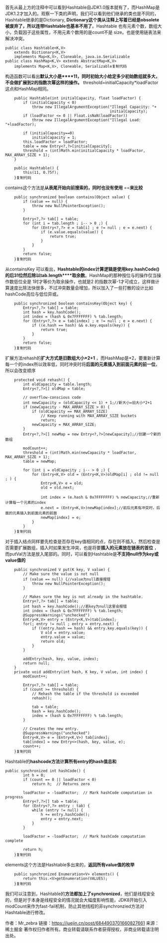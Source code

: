 首先从最上方的注释中可以看到Hashtable自JDK1.0版本就有了，而HashMap是JDK1.2才加入的。观察一下类的声明，我们可以看到他们继承的类也是不同的，Hashtable继承的是Dictionary, **Dictionary这个类从注释上写着已经是obsolete被废弃了，所以连带Hashtable也基本不用了**。Hashtable 也有元素个数，数组大小，负载因子这些属性，不用元素个数用的是count不是 size。也是使用链表法来解决冲突。    

```
public class Hashtable<K,V>
    extends Dictionary<K,V>
    implements Map<K,V>, Cloneable, java.io.Serializable
public class HashMap<K,V> extends AbstractMap<K,V>
    implements Map<K,V>, Cloneable, Serializable复制代码
```

 构造函数可以看出**默认大小是****11，同时初始大小给定多少初始数组就多大，不会做扩展到2的指数次幂这样的操作。** threshold=initialCapacity*loadFactor这点和HashMap相同。

```
    public Hashtable(int initialCapacity, float loadFactor) {
        if (initialCapacity < 0)
            throw new IllegalArgumentException("Illegal Capacity: "+
                                               initialCapacity);
        if (loadFactor <= 0 || Float.isNaN(loadFactor))
            throw new IllegalArgumentException("Illegal Load: "+loadFactor);

        if (initialCapacity==0)
            initialCapacity = 1;
        this.loadFactor = loadFactor;
        table = new Entry<?,?>[initialCapacity];
        threshold = (int)Math.min(initialCapacity * loadFactor, MAX_ARRAY_SIZE + 1);
    }

    public Hashtable() {
        this(11, 0.75f);
    }复制代码
```

 contains这个方法是**从表尾开始向前搜索的，同时也没有使用** ==**来比较**

```
    public synchronized boolean contains(Object value) {
        if (value == null) {
            throw new NullPointerException();
        }

        Entry<?,?> tab[] = table;
        for (int i = tab.length ; i-- > 0 ;) {
            for (Entry<?,?> e = tab[i] ; e != null ; e = e.next) {
                if (e.value.equals(value)) {
                    return true;
                }
            }
        }
        return false;
    }复制代码
```

 从containsKey 可以看出，**Hashtable的index计算逻辑是使用key.hashCode()的后31位然后除以tab.length****取余数**。HashMap的那种按位与的操作仅当操作数低位全是 1时才等价为取余操作，也就是2 的指数次幂-1才可成立，这样做计算速度比除法快很多，不过冲突数量会增加，所以加入了一些打散的设计比如hashCode高位与低位异或。

```
    public synchronized boolean containsKey(Object key) {
        Entry<?,?> tab[] = table;
        int hash = key.hashCode();
        int index = (hash & 0x7FFFFFFF) % tab.length;
        for (Entry<?,?> e = tab[index] ; e != null ; e = e.next) {
            if ((e.hash == hash) && e.key.equals(key)) {
                return true;
            }
        }
        return false;
    }复制代码
```

  扩展方法rehash的**扩大方式是旧数组大小\*2+1** ，而HashMap是*2，要重新计算每一个的index所以效率低，同时冲突时将**后面的元素插入到前面元素的前一位**，所以会改变顺序 

```
    protected void rehash() {
        int oldCapacity = table.length;
        Entry<?,?>[] oldMap = table;

        // overflow-conscious code
        int newCapacity = (oldCapacity << 1) + 1;//新大小=旧大小*2+1
        if (newCapacity - MAX_ARRAY_SIZE > 0) {
            if (oldCapacity == MAX_ARRAY_SIZE)
                // Keep running with MAX_ARRAY_SIZE buckets
                return;
            newCapacity = MAX_ARRAY_SIZE;
        }
        Entry<?,?>[] newMap = new Entry<?,?>[newCapacity];//创建一个新的数组

        modCount++;
        threshold = (int)Math.min(newCapacity * loadFactor, MAX_ARRAY_SIZE + 1);
        table = newMap;

        for (int i = oldCapacity ; i-- > 0 ;) {
            for (Entry<K,V> old = (Entry<K,V>)oldMap[i] ; old != null ; ) {
                Entry<K,V> e = old;
                old = old.next;

                int index = (e.hash & 0x7FFFFFFF) % newCapacity;//重新计算每一个元素的index
                e.next = (Entry<K,V>)newMap[index];//前后元素有冲突时，后面的元素插入到前面元素的前面
                newMap[index] = e;
            }
        }
    }复制代码
```

 对于插入结点同样要先检查是否存在key值相同的点，存在则不插入，然后检查是否需要扩展数组，插入时如果发生冲突，也是将要**插入的元素放在链表的首位** ，而putVal方法是放入尾部的。同时，可以看到Hashtable是**不支持null作为key或value值的**

```
    public synchronized V put(K key, V value) {
        // Make sure the value is not null
        if (value == null) {//value为null直接报错
            throw new NullPointerException();
        }

        // Makes sure the key is not already in the hashtable.
        Entry<?,?> tab[] = table;
        int hash = key.hashCode();//若key为null这里会报错
        int index = (hash & 0x7FFFFFFF) % tab.length;
        @SuppressWarnings("unchecked")
        Entry<K,V> entry = (Entry<K,V>)tab[index];
        for(; entry != null ; entry = entry.next) {
            if ((entry.hash == hash) && entry.key.equals(key)) {
                V old = entry.value;
                entry.value = value;
                return old;
            }
        }

        addEntry(hash, key, value, index);
        return null;
    }
    private void addEntry(int hash, K key, V value, int index) {
        modCount++;

        Entry<?,?> tab[] = table;
        if (count >= threshold) {
            // Rehash the table if the threshold is exceeded
            rehash();

            tab = table;
            hash = key.hashCode();
            index = (hash & 0x7FFFFFFF) % tab.length;
        }

        // Creates the new entry.
        @SuppressWarnings("unchecked")
        Entry<K,V> e = (Entry<K,V>) tab[index];
        tab[index] = new Entry<>(hash, key, value, e);
        count++;
    }复制代码
```

Hashtable的**hashcode方法计算所有entry的hash值总和**

```
public synchronized int hashCode() {
        int h = 0;
        if (count == 0 || loadFactor < 0)
            return h;  // Returns zero

        loadFactor = -loadFactor;  // Mark hashCode computation in progress
        Entry<?,?>[] tab = table;
        for (Entry<?,?> entry : tab) {
            while (entry != null) {
                h += entry.hashCode();
                entry = entry.next;
            }
        }

        loadFactor = -loadFactor;  // Mark hashCode computation complete

        return h;
    }复制代码
```

 elements这个方法是Hashtable多出来的，**返回所有value值的枚举**

```
    public synchronized Enumeration<V> elements() {
        return this.<V>getEnumeration(VALUES);
    }复制代码
```

我们可以注意到，Hashtable的**方法都加上了synchronized**，他们是线程安全的，但是对于本身是线程安全的情况就会大幅度影响性能，JDK8开始引入modCount来作为fast-fail机制，防止其他线程的非synchronzied方法对Hashtable进行修改。


作者：Mr_zebra
链接：https://juejin.cn/post/6844903701660827661
来源：稀土掘金
著作权归作者所有。商业转载请联系作者获得授权，非商业转载请注明出处。